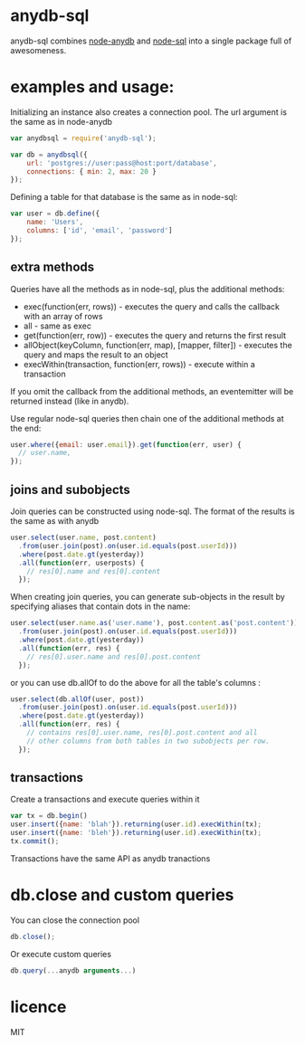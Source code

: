 # anydb-sql

anydb-sql combines [node-anydb](https://github.com/grncdr/node-any-db)
and [node-sql](https://github.com/brianc/node-sql) into a single package full 
of awesomeness.

# examples and usage:

Initializing an instance also creates a connection pool. The url argument is 
the same as in node-anydb

```js
var anydbsql = require('anydb-sql');

var db = anydbsql({
    url: 'postgres://user:pass@host:port/database',
    connections: { min: 2, max: 20 }
});
```

Defining a table for that database is the same as in node-sql:

```js
var user = db.define({
    name: 'Users',
    columns: ['id', 'email', 'password']
});
```

## extra methods

Queries have all the methods as in node-sql, plus the additional methods:

* exec(function(err, rows)) - executes the query and calls the callback 
  with an array of rows
* all - same as exec
* get(function(err, row)) - executes the query and returns the first result
* allObject(keyColumn, function(err, map), [mapper, filter]) - executes the query and maps the result to an object
* execWithin(transaction, function(err, rows)) - execute within a transaction

If you omit the callback from the additional methods, an eventemitter will be 
returned instead (like in anydb).

Use regular node-sql queries then chain one of the additional methods at the 
end:

```js
user.where({email: user.email}).get(function(err, user) {
  // user.name, 
});
```

## joins and subobjects

Join queries can be constructed using node-sql. The format of the results is 
the same as with anydb

```js
user.select(user.name, post.content)
  .from(user.join(post).on(user.id.equals(post.userId)))
  .where(post.date.gt(yesterday))
  .all(function(err, userposts) {
    // res[0].name and res[0].content
  });
```

When creating join queries, you can generate sub-objects in the result by 
specifying aliases that contain dots in the name:

```js
user.select(user.name.as('user.name'), post.content.as('post.content'))
  .from(user.join(post).on(user.id.equals(post.userId)))
  .where(post.date.gt(yesterday))
  .all(function(err, res) {
    // res[0].user.name and res[0].post.content
  });
```


or you can use db.allOf to do the above for all the table's columns :

```js
user.select(db.allOf(user, post))
  .from(user.join(post).on(user.id.equals(post.userId)))
  .where(post.date.gt(yesterday))
  .all(function(err, res) {
    // contains res[0].user.name, res[0].post.content and all
    // other columns from both tables in two subobjects per row.
  });
```

## transactions

Create a transactions and execute queries within it

```js
var tx = db.begin()
user.insert({name: 'blah'}).returning(user.id).execWithin(tx);
user.insert({name: 'bleh'}).returning(user.id).execWithin(tx);
tx.commit();
```

Transactions have the same API as anydb tranactions

# db.close and custom queries

You can close the connection pool

```js
db.close();
```

Or execute custom queries

```js
db.query(...anydb arguments...)
```

# licence

MIT

